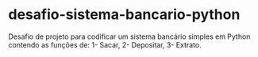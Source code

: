 # desafio-sistema-bancario-python
Desafio de projeto para codificar um sistema bancário simples em Python contendo as funções de: 1- Sacar, 2- Depositar, 3- Extrato.

